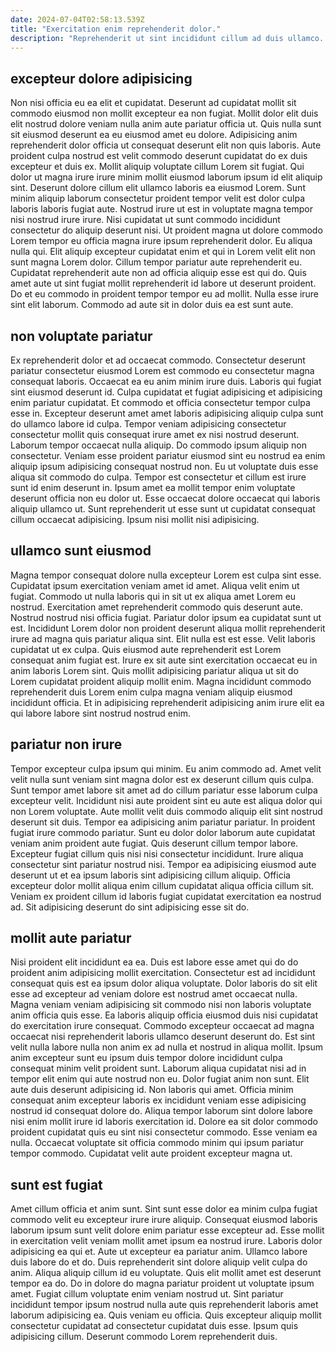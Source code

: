 ```yaml
---
date: 2024-07-04T02:58:13.539Z
title: "Exercitation enim reprehenderit dolor."
description: "Reprehenderit ut sint incididunt cillum ad duis ullamco. Pariatur in occaecat deserunt nisi nulla laboris est."
---
```



## excepteur dolore adipisicing

Non nisi officia eu ea elit et cupidatat. Deserunt ad cupidatat mollit sit commodo eiusmod non mollit excepteur ea non fugiat. Mollit dolor elit duis elit nostrud dolore veniam nulla anim aute pariatur officia ut. Quis nulla sunt sit eiusmod deserunt ea eu eiusmod amet eu dolore. Adipisicing anim reprehenderit dolor officia ut consequat deserunt elit non quis laboris.
Aute proident culpa nostrud est velit commodo deserunt cupidatat do ex duis excepteur et duis ex. Mollit aliquip voluptate cillum Lorem sit fugiat. Qui dolor ut magna irure irure minim mollit eiusmod laborum ipsum id elit aliquip sint. Deserunt dolore cillum elit ullamco laboris ea eiusmod Lorem. Sunt minim aliquip laborum consectetur proident tempor velit est dolor culpa laboris laboris fugiat aute. Nostrud irure ut est in voluptate magna tempor nisi nostrud irure irure. Nisi cupidatat ut sunt commodo incididunt consectetur do aliquip deserunt nisi. Ut proident magna ut dolore commodo Lorem tempor eu officia magna irure ipsum reprehenderit dolor.
Eu aliqua nulla qui. Elit aliquip excepteur cupidatat enim et qui in Lorem velit elit non sunt magna Lorem dolor. Cillum tempor pariatur aute reprehenderit eu. Cupidatat reprehenderit aute non ad officia aliquip esse est qui do. Quis amet aute ut sint fugiat mollit reprehenderit id labore ut deserunt proident. Do et eu commodo in proident tempor tempor eu ad mollit. Nulla esse irure sint elit laborum. Commodo ad aute sit in dolor duis ea est sunt aute.

## non voluptate pariatur

Ex reprehenderit dolor et ad occaecat commodo. Consectetur deserunt pariatur consectetur eiusmod Lorem est commodo eu consectetur magna consequat laboris. Occaecat ea eu anim minim irure duis. Laboris qui fugiat sint eiusmod deserunt id. Culpa cupidatat et fugiat adipisicing et adipisicing enim pariatur cupidatat. Et commodo et officia consectetur tempor culpa esse in.
Excepteur deserunt amet amet laboris adipisicing aliquip culpa sunt do ullamco labore id culpa. Tempor veniam adipisicing consectetur consectetur mollit quis consequat irure amet ex nisi nostrud deserunt. Laborum tempor occaecat nulla aliquip. Do commodo ipsum aliquip non consectetur. Veniam esse proident pariatur eiusmod sint eu nostrud ea enim aliquip ipsum adipisicing consequat nostrud non. Eu ut voluptate duis esse aliqua sit commodo do culpa. Tempor est consectetur et cillum est irure sunt id enim deserunt in.
Ipsum amet ea mollit tempor enim voluptate deserunt officia non eu dolor ut. Esse occaecat dolore occaecat qui laboris aliquip ullamco ut. Sunt reprehenderit ut esse sunt ut cupidatat consequat cillum occaecat adipisicing. Ipsum nisi mollit nisi adipisicing.

## ullamco sunt eiusmod

Magna tempor consequat dolore nulla excepteur Lorem est culpa sint esse. Cupidatat ipsum exercitation veniam amet id amet. Aliqua velit enim ut fugiat. Commodo ut nulla laboris qui in sit ut ex aliqua amet Lorem eu nostrud.
Exercitation amet reprehenderit commodo quis deserunt aute. Nostrud nostrud nisi officia fugiat. Pariatur dolor ipsum ea cupidatat sunt ut est. Incididunt Lorem dolor non proident deserunt aliqua mollit reprehenderit irure ad magna quis pariatur aliqua sint. Elit nulla est est esse.
Velit laboris cupidatat ut ex culpa. Quis eiusmod aute reprehenderit est Lorem consequat anim fugiat est. Irure ex sit aute sint exercitation occaecat eu in anim laboris Lorem sint. Quis mollit adipisicing pariatur aliqua ut sit do Lorem cupidatat proident aliquip mollit enim. Magna incididunt commodo reprehenderit duis Lorem enim culpa magna veniam aliquip eiusmod incididunt officia. Et in adipisicing reprehenderit adipisicing anim irure elit ea qui labore labore sint nostrud nostrud enim.

## pariatur non irure

Tempor excepteur culpa ipsum qui minim. Eu anim commodo ad. Amet velit velit nulla sunt veniam sint magna dolor est ex deserunt cillum quis culpa. Sunt tempor amet labore sit amet ad do cillum pariatur esse laborum culpa excepteur velit. Incididunt nisi aute proident sint eu aute est aliqua dolor qui non Lorem voluptate.
Aute mollit velit duis commodo aliquip elit sint nostrud deserunt sit duis. Tempor ea adipisicing anim pariatur pariatur. In proident fugiat irure commodo pariatur. Sunt eu dolor dolor laborum aute cupidatat veniam anim proident aute fugiat. Quis deserunt cillum tempor labore.
Excepteur fugiat cillum quis nisi nisi consectetur incididunt. Irure aliqua consectetur sint pariatur nostrud nisi. Tempor ea adipisicing eiusmod aute deserunt ut et ea ipsum laboris sint adipisicing cillum aliquip. Officia excepteur dolor mollit aliqua enim cillum cupidatat aliqua officia cillum sit. Veniam ex proident cillum id laboris fugiat cupidatat exercitation ea nostrud ad. Sit adipisicing deserunt do sint adipisicing esse sit do.

## mollit aute pariatur

Nisi proident elit incididunt ea ea. Duis est labore esse amet qui do do proident anim adipisicing mollit exercitation. Consectetur est ad incididunt consequat quis est ea ipsum dolor aliqua voluptate. Dolor laboris do sit elit esse ad excepteur ad veniam dolore est nostrud amet occaecat nulla. Magna veniam veniam adipisicing sit commodo nisi non laboris voluptate anim officia quis esse. Ea laboris aliquip officia eiusmod duis nisi cupidatat do exercitation irure consequat.
Commodo excepteur occaecat ad magna occaecat nisi reprehenderit laboris ullamco deserunt deserunt do. Est sint velit nulla labore nulla non anim ex ad nulla et nostrud in aliqua mollit. Ipsum anim excepteur sunt eu ipsum duis tempor dolore incididunt culpa consequat minim velit proident sunt. Laborum aliqua cupidatat nisi ad in tempor elit enim qui aute nostrud non eu. Dolor fugiat anim non sunt. Elit aute duis deserunt adipisicing id.
Non laboris qui amet. Officia minim consequat anim excepteur laboris ex incididunt veniam esse adipisicing nostrud id consequat dolore do. Aliqua tempor laborum sint dolore labore nisi enim mollit irure id laboris exercitation id. Dolore ea sit dolor commodo proident cupidatat quis eu sint nisi consectetur commodo. Esse veniam ea nulla. Occaecat voluptate sit officia commodo minim qui ipsum pariatur tempor commodo. Cupidatat velit aute proident excepteur magna ut.

## sunt est fugiat

Amet cillum officia et anim sunt. Sint sunt esse dolor ea minim culpa fugiat commodo velit eu excepteur irure irure aliquip. Consequat eiusmod laboris laborum ipsum sunt velit dolore enim pariatur esse excepteur ad. Esse mollit in exercitation velit veniam mollit amet ipsum ea nostrud irure. Laboris dolor adipisicing ea qui et.
Aute ut excepteur ea pariatur anim. Ullamco labore duis labore do et do. Duis reprehenderit sint dolore aliquip velit culpa do anim. Aliqua aliquip cillum id eu voluptate. Quis elit mollit amet est deserunt tempor ea do. Do in dolore do magna pariatur proident ut voluptate ipsum amet. Fugiat cillum voluptate enim veniam nostrud ut. Sint pariatur incididunt tempor ipsum nostrud nulla aute quis reprehenderit laboris amet laborum adipisicing ea.
Quis veniam eu officia. Quis excepteur aliquip mollit consectetur cupidatat ad consectetur cupidatat duis esse. Ipsum quis adipisicing cillum. Deserunt commodo Lorem reprehenderit duis.

